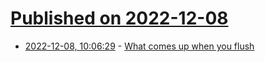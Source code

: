 # [Published on 2022-12-08](index.md)

* [2022-12-08, 10:06:29](https://news.ycombinator.com/item?id=33906251) - [What comes up when you flush](https://www.colorado.edu/today/2022/12/08/cu-scientists-shine-light-what-comes-when-you-flush)
